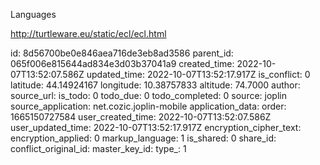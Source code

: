 Languages

http://turtleware.eu/static/ecl/ecl.html


id: 8d56700be0e846aea716de3eb8ad3586
parent_id: 065f006e815644ad834e3d03b37041a9
created_time: 2022-10-07T13:52:07.586Z
updated_time: 2022-10-07T13:52:17.917Z
is_conflict: 0
latitude: 44.14924167
longitude: 10.38757833
altitude: 74.7000
author: 
source_url: 
is_todo: 0
todo_due: 0
todo_completed: 0
source: joplin
source_application: net.cozic.joplin-mobile
application_data: 
order: 1665150727584
user_created_time: 2022-10-07T13:52:07.586Z
user_updated_time: 2022-10-07T13:52:17.917Z
encryption_cipher_text: 
encryption_applied: 0
markup_language: 1
is_shared: 0
share_id: 
conflict_original_id: 
master_key_id: 
type_: 1